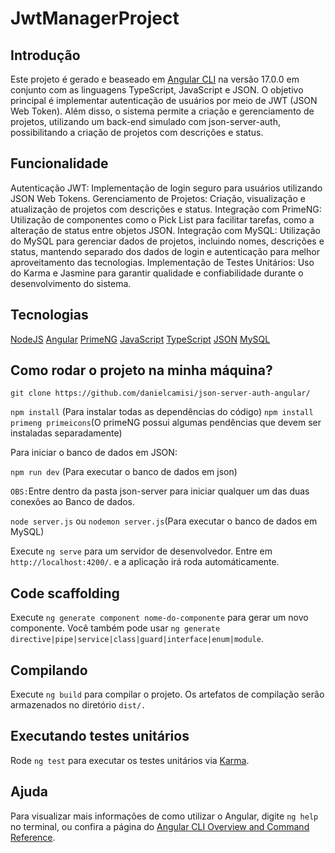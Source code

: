 # JwtManagerProject

## Introdução

Este projeto é gerado e beaseado em [Angular CLI](https://github.com/angular/angular-cli) na versão 17.0.0 em conjunto com as linguagens TypeScript, JavaScript e JSON. O objetivo principal é implementar autenticação de usuários por meio de JWT (JSON Web Token). Além disso, o sistema permite a criação e gerenciamento de projetos, utilizando um back-end simulado com json-server-auth, possibilitando a criação de projetos com descrições e status.

## Funcionalidade

Autenticação JWT: Implementação de login seguro para usuários utilizando JSON Web Tokens.
Gerenciamento de Projetos: Criação, visualização e atualização de projetos com descrições e status.
Integração com PrimeNG: Utilização de componentes como o Pick List para facilitar tarefas, como a alteração de status entre objetos JSON.
Integração com MySQL: Utilização do MySQL para gerenciar dados de projetos, incluindo nomes, descrições e status, mantendo separado dos dados de login e autenticação para melhor aproveitamento das tecnologias.
Implementação de Testes Unitários: Uso do Karma e Jasmine para garantir qualidade e confiabilidade durante o desenvolvimento do sistema.

## Tecnologias

[NodeJS](https://nodejs.org/pt)
[Angular](https://angular.dev)
[PrimeNG](https://primeng.org)
[JavaScript](https://developer.mozilla.org/pt-BR/docs/Web/JavaScript)
[TypeScript](https://www.typescriptlang.org)
[JSON](https://www.json.org/json-en.html)
[MySQL](https://www.mysql.com)

## Como rodar o projeto na minha máquina?

`git clone https://github.com/danielcamisi/json-server-auth-angular/`

`npm install` (Para instalar todas as dependências do código)
`npm install primeng primeicons`(O primeNG possui algumas pendências que devem ser instaladas separadamente)

Para iniciar o banco de dados em JSON:

`npm run dev` (Para executar o banco de dados em json)

`OBS:`Entre dentro da pasta json-server para iniciar qualquer um das duas conexões ao Banco de dados.

`node server.js` ou `nodemon server.js`(Para executar o banco de dados em MySQL)

Execute `ng serve` para um servidor de desenvolvedor. Entre em  `http://localhost:4200/`. e a aplicação irá roda automáticamente.

## Code scaffolding

Execute `ng generate component nome-do-componente` para gerar um novo componente. Você também pode usar `ng generate directive|pipe|service|class|guard|interface|enum|module`.

## Compilando

Execute `ng build` para compilar o projeto. Os artefatos de compilação serão armazenados no diretório `dist/.`

## Executando testes unitários

Rode  `ng test` para executar os testes unitários via [Karma](https://karma-runner.github.io).

## Ajuda

Para visualizar mais informações de como utilizar o Angular, digite  `ng help` no terminal, ou confira a página do [Angular CLI Overview and Command Reference](https://angular.io/cli).
